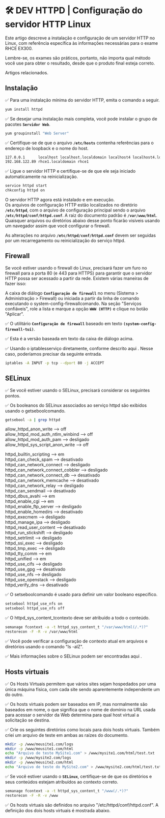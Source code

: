 # 🛠 DEV HTTPD | Configuração do servidor HTTP Linux

Este artigo descreve a instalação e configuração de um servidor HTTP no Linux, com referência específica às informações necessárias para o exame RHCE EX300.  

Lembre-se, os exames são práticos, portanto, não importa qual método você use para obter o resultado, desde que o produto final esteja correto.

Artigos relacionados.


## Instalação

✅ Para uma instalação mínima do servidor HTTP, emita o comando a seguir.

```bash
yum install httpd
```

✅ Se desejar uma instalação mais completa, você pode instalar o grupo de pacotes **`Servidor Web`**.

```bash
yum groupinstall "Web Server"
```

✅ Certifique-se de que o arquivo **`/etc/hosts`** contenha referências para o endereço de loopback e o nome do host.

```bash
127.0.0.1      localhost localhost.localdomain localhost4 localhost4.localdomain4
192.168.122.89 rhce1.localdomain rhce1
```

✅ Ligue o servidor HTTP e certifique-se de que ele seja iniciado automaticamente na reinicialização.

```bash
service httpd start
chkconfig httpd on
```

O servidor HTTP agora está instalado e em execução.  
Os arquivos de configuração HTTP estão localizados no diretório **`/etc/httpd`**, com o arquivo de configuração principal sendo o arquivo **`/etc/httpd/conf/httpd.conf`**. A raiz do documento padrão é **`/var/www/html`**.  
Quaisquer arquivos ou diretórios abaixo desse ponto ficarão visíveis usando um navegador assim que você configurar o firewall.

As alterações no arquivo **`/etc/httpd/conf/httpd.conf`** devem ser seguidas por um recarregamento ou reinicialização do serviço httpd.

## Firewall

Se você estiver usando o firewall do Linux, precisará fazer um furo no firewall para a porta 80 (e 443 para HTTPS) para garantir que o servidor HTTP possa ser acessado a partir da rede. Existem várias maneiras de fazer isso:

A caixa de diálogo **`Configuração de firewall`** no menu (Sistema > Administração > Firewall) ou iniciada a partir da linha de comando executando o system-config-firewallcomando. Na seção "Serviços confiáveis", role a lista e marque a opção **`WWW (HTTP)`** e clique no botão "Aplicar".

✅ O utilitário **`Configuração de firewall`** baseado em texto **`(system-config-firewall-tui)`**.  

✅ Esta é a versão baseada em texto da caixa de diálogo acima.

✅ Usando o iptablesserviço diretamente, conforme descrito aqui . Nesse caso, poderíamos precisar da seguinte entrada.

```bash
iptables -A INPUT -p tcp --dport 80 -j ACCEPT
```

## SELinux

✅ Se você estiver usando o SELinux, precisará considerar os seguintes pontos.

✅ Os booleanos do SELinux associados ao serviço httpd são exibidos usando o getseboolcomando.

```bash
getsebool -a | grep httpd
```

allow_httpd_anon_write --> off  
allow_httpd_mod_auth_ntlm_winbind --> off  
allow_httpd_mod_auth_pam --> desligado  
allow_httpd_sys_script_anon_write --> off  

httpd_builtin_scripting --> em  
httpd_can_check_spam --> desativado  
httpd_can_network_connect --> desligado  
httpd_can_network_connect_cobbler --> desligado  
httpd_can_network_connect_db --> desativado  
httpd_can_network_memcache --> desativado  
httpd_can_network_relay --> desligado  
httpd_can_sendmail --> desativado  
httpd_dbus_avahi --> em  
httpd_enable_cgi --> em  
httpd_enable_ftp_server --> desligado  
httpd_enable_homedirs --> desativado  
httpd_execmem --> desligado  
httpd_manage_ipa --> desligado  
httpd_read_user_content --> desativado  
httpd_run_stickshift --> desligado  
httpd_setrlimit --> desligado  
httpd_ssi_exec --> desligado  
httpd_tmp_exec --> desligado  
httpd_tty_comm --> em  
httpd_unified --> em  
httpd_use_cifs          --> desligado  
httpd_use_gpg           --> desativado  
httpd_use_nfs           --> desligado  
httpd_use_openstack     --> desligado  
httpd_verify_dns        --> desativado

✅ O setseboolcomando é usado para definir um valor booleano específico.

```bash
setsebool httpd_use_nfs on
setsebool httpd_use_nfs off
```

✅ O httpd_sys_content_tcontexto deve ser atribuído a todo o conteúdo.

```bash
semanage fcontext -a -t httpd_sys_content_t "/var/www/html(/.*)?"
restorecon -F -R -v /var/www/html
```

✅ Você pode verificar a configuração de contexto atual em arquivos e diretórios usando o comando "ls -alZ".  

✅ Mais informações sobre o SELinux podem ser encontradas aqui .

## Hosts virtuais

✅ Os Hosts Virtuais permitem que vários sites sejam hospedados por uma única máquina física, com cada site sendo aparentemente independente um do outro.  

✅ Os hosts virtuais podem ser baseados em IP, mas normalmente são baseados em nome, o que significa que o nome de domínio na URL usada para acessar o servidor da Web determina para qual host virtual a solicitação se destina.

✅ Crie os seguintes diretórios como locais para dois hosts virtuais. Também criei um arquivo de teste em ambas as raízes do documento.

```bash
mkdir -p /www/meusite1.com/logs
mkdir -p /www/meusite1.com/html
echo "Arquivo de teste MySite1.com" > /www/mysite1.com/html/test.txt
mkdir -p /www/mysite2.com/logs
mkdir -p /www/meusite2.com/html
echo "Arquivo de teste do MySite2.com" > /www/mysite2.com/html/test.txt
```

✅ Se você estiver usando o **`SELinux`**, certifique-se de que os diretórios e seus conteúdos estejam atribuídos ao contexto correto.

```bash
semanage fcontext -a -t httpd_sys_content_t "/www(/.*)?"
restorecon -F -R -v /www
```

✅ Os hosts virtuais são definidos no arquivo "/etc/httpd/conf/httpd.conf". A definição dos dois hosts virtuais é mostrada abaixo.
